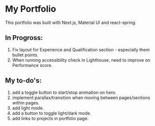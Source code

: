 # My Portfolio

This portfolio was built with Next.js, Material UI and react-spring.

## In Progross:
1. Fix layout for Experience and Qualification section - especially them bullet points.
2. When running accessibility check in Lighthouse, need to improve on Performance score.

## My to-do's:
1. add a toggle button to start/stop animation on hero.
2. implement parallax/transition when moving between pages/sections within pages.
3. add light mode.
4. add a button to toggle light/dark mode.
5. add links to projects in portfolio page.
